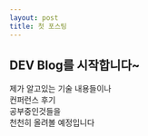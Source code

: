 ```yaml
---
layout: post
title: 첫 포스팅
---
```

<article role="main" class="blog-post">
  <h2>DEV Blog를 시작합니다~</h2>
  <p>
    제가 알고있는 기술 내용들이나<br>
    컨퍼런스 후기<br>
    공부중인것들을<br>
    천천히 올려볼 예정입니다
  </p>
</article>
